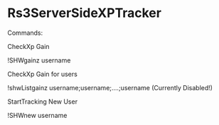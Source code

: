 # Rs3ServerSideXPTracker

Commands:

CheckXp Gain

!SHWgainz username

CheckXp Gain for users

!shwListgainz username;username;....;username (Currently Disabled!)

StartTracking New User

!SHWnew username